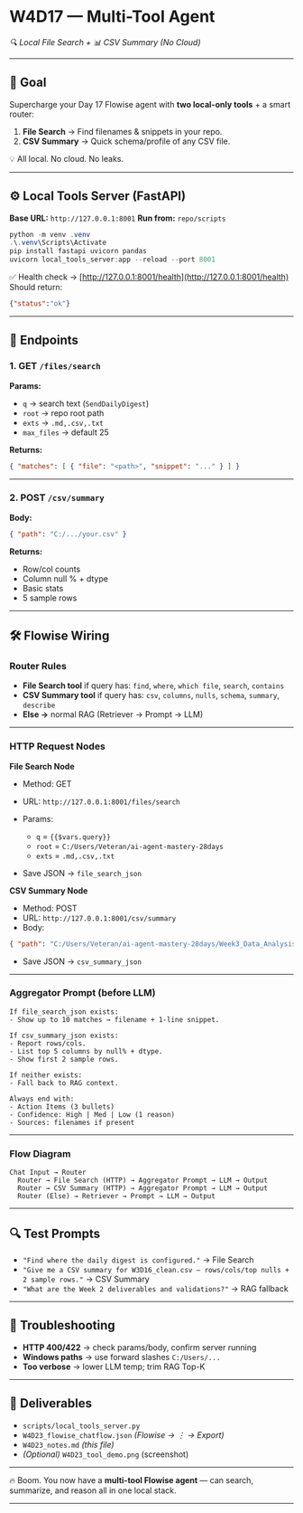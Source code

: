 # **W4D17 — Multi-Tool Agent**

*🔍 Local File Search + 📊 CSV Summary (No Cloud)*

---

## 🎯 Goal

Supercharge your Day 17 Flowise agent with **two local-only tools** + a smart router:

1. **File Search** → Find filenames & snippets in your repo.
2. **CSV Summary** → Quick schema/profile of any CSV file.

💡 All local. No cloud. No leaks.

---

## ⚙️ Local Tools Server (FastAPI)

**Base URL:** `http://127.0.0.1:8001`
**Run from:** `repo/scripts`

```powershell
python -m venv .venv
.\.venv\Scripts\Activate
pip install fastapi uvicorn pandas
uvicorn local_tools_server:app --reload --port 8001
```

✅ Health check → [http://127.0.0.1:8001/health](http://127.0.0.1:8001/health)
Should return:

```json
{"status":"ok"}
```

---

## 🔌 Endpoints

### 1. GET `/files/search`

**Params:**

* `q` → search text (`SendDailyDigest`)
* `root` → repo root path
* `exts` → `.md,.csv,.txt`
* `max_files` → default 25

**Returns:**

```json
{ "matches": [ { "file": "<path>", "snippet": "..." } ] }
```

---

### 2. POST `/csv/summary`

**Body:**

```json
{ "path": "C:/.../your.csv" }
```

**Returns:**

* Row/col counts
* Column null % + dtype
* Basic stats
* 5 sample rows

---

## 🛠 Flowise Wiring

### Router Rules

* **File Search tool** if query has:
  `find`, `where`, `which file`, `search`, `contains`
* **CSV Summary tool** if query has:
  `csv`, `columns`, `nulls`, `schema`, `summary`, `describe`
* **Else →** normal RAG (Retriever → Prompt → LLM)

---

### HTTP Request Nodes

**File Search Node**

* Method: GET
* URL: `http://127.0.0.1:8001/files/search`
* Params:

  * `q` = `{{$vars.query}}`
  * `root` = `C:/Users/Veteran/ai-agent-mastery-28days`
  * `exts` = `.md,.csv,.txt`
* Save JSON → `file_search_json`

**CSV Summary Node**

* Method: POST
* URL: `http://127.0.0.1:8001/csv/summary`
* Body:

```json
{ "path": "C:/Users/Veteran/ai-agent-mastery-28days/Week3_Data_Analysis_Agents/Day16/W3D16_clean.csv" }
```

* Save JSON → `csv_summary_json`

---

### Aggregator Prompt (before LLM)

```
If file_search_json exists:
- Show up to 10 matches → filename + 1-line snippet.

If csv_summary_json exists:
- Report rows/cols.
- List top 5 columns by null% + dtype.
- Show first 2 sample rows.

If neither exists:
- Fall back to RAG context.

Always end with:
- Action Items (3 bullets)
- Confidence: High | Med | Low (1 reason)
- Sources: filenames if present
```

---

### Flow Diagram

```
Chat Input → Router
  Router → File Search (HTTP) → Aggregator Prompt → LLM → Output
  Router → CSV Summary (HTTP) → Aggregator Prompt → LLM → Output
  Router (Else) → Retriever → Prompt → LLM → Output
```

---

## 🔍 Test Prompts

* `"Find where the daily digest is configured."` → File Search
* `"Give me a CSV summary for W3D16_clean.csv — rows/cols/top nulls + 2 sample rows."` → CSV Summary
* `"What are the Week 2 deliverables and validations?"` → RAG fallback

---

## 🧠 Troubleshooting

* **HTTP 400/422** → check params/body, confirm server running
* **Windows paths** → use forward slashes `C:/Users/...`
* **Too verbose** → lower LLM temp; trim RAG Top-K

---

## 📂 Deliverables

* `scripts/local_tools_server.py`
* `W4D23_flowise_chatflow.json` *(Flowise → ⋮ → Export)*
* `W4D23_notes.md` *(this file)*
* *(Optional)* `W4D23_tool_demo.png` (screenshot)

---

🔥 Boom. You now have a **multi-tool Flowise agent** — can search, summarize, and reason all in one local stack.

---

